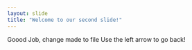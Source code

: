 ```yaml
---
layout: slide
title: "Welcome to our second slide!"
---
```

Goood Job, change made to file
Use the left arrow to go back!

